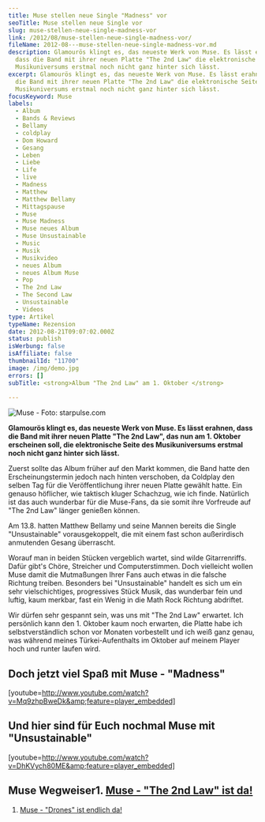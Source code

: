 ```yaml
---
title: Muse stellen neue Single "Madness" vor
seoTitle: Muse stellen neue Single vor
slug: muse-stellen-neue-single-madness-vor
link: /2012/08/muse-stellen-neue-single-madness-vor/
fileName: 2012-08---muse-stellen-neue-single-madness-vor.md
description: Glamourös klingt es, das neueste Werk von Muse. Es lässt erahnen,
  dass die Band mit ihrer neuen Platte "The 2nd Law" die elektronische Seite des
  Musikuniversums erstmal noch nicht ganz hinter sich lässt.
excerpt: Glamourös klingt es, das neueste Werk von Muse. Es lässt erahnen, dass
  die Band mit ihrer neuen Platte "The 2nd Law" die elektronische Seite des
  Musikuniversums erstmal noch nicht ganz hinter sich lässt.
focusKeyword: Muse
labels:
  - Album
  - Bands & Reviews
  - Bellamy
  - coldplay
  - Dom Howard
  - Gesang
  - Leben
  - Liebe
  - Life
  - live
  - Madness
  - Matthew
  - Matthew Bellamy
  - Mittagspause
  - Muse
  - Muse Madness
  - Muse neues Album
  - Muse Unsustainable
  - Music
  - Musik
  - Musikvideo
  - neues Album
  - neues Album Muse
  - Pop
  - The 2nd Law
  - The Second Law
  - Unsustainable
  - Videos
type: Artikel
typeName: Rezension
date: 2012-08-21T09:07:02.000Z
status: publish
isWerbung: false
isAffiliate: false
thumbnailId: "11700"
image: /img/demo.jpg
errors: []
subTitle: <strong>Album "The 2nd Law" am 1. Oktober </strong>
  
---
```


![Muse - Foto: starpulse.com](http://images.starpulse.com/Photos/Previews/Muse-band-m13.jpg "[ ](http://images.starpulse.com/Photos/Previews/Muse-band-m13.jpg)  Muse - Foto: starpulse.com")

**Glamourös klingt es, das neueste Werk von Muse. Es lässt erahnen, dass die
Band mit ihrer neuen Platte "The 2nd Law", das nun am 1. Oktober erscheinen
soll, die elektronische Seite des Musikuniversums erstmal noch nicht ganz hinter
sich lässt.**

Zuerst sollte das Album früher auf den Markt kommen, die Band hatte den
Erscheinungstermin jedoch nach hinten verschoben, da Coldplay den selben Tag für
die Veröffentlichung ihrer neuen Platte gewählt hatte. Ein genauso höflicher,
wie taktisch kluger Schachzug, wie ich finde. Natürlich ist das auch wunderbar
für die Muse-Fans, da sie somit ihre Vorfreude auf "The 2nd Law" länger genießen
können.

Am 13.8. hatten Matthew Bellamy und seine Mannen bereits die Single
"Unsustainable" vorausgekoppelt, die mit einem fast schon außerirdisch
anmutenden Gesang überrascht.

Worauf man in beiden Stücken vergeblich wartet, sind wilde Gitarrenriffs. Dafür
gibt's Chöre, Streicher und Computerstimmen. Doch vielleicht wollen Muse damit
die Mutmaßungen Ihrer Fans auch etwas in die falsche Richtung treiben. Besonders
bei "Unsustainable" handelt es sich um ein sehr vielschichtiges, progressives
Stück Musik, das wunderbar fein und luftig, kaum merkbar, fast ein Wenig in die
Math Rock Richtung abdriftet.

Wir dürfen sehr gespannt sein, was uns mit "The 2nd Law" erwartet. Ich
persönlich kann den 1. Oktober kaum noch erwarten, die Platte habe ich
selbstverständlich schon vor Monaten vorbestellt und ich weiß ganz genau, was
während meines Türkei-Aufenthalts im Oktober auf meinem Player hoch und runter
laufen wird.

## Doch jetzt viel Spaß mit Muse - "Madness"

[youtube=http://www.youtube.com/watch?v=Mq9zhpBweDk&amp;feature=player_embedded]

## Und hier sind für Euch nochmal Muse mit "Unsustainable"

[youtube=http://www.youtube.com/watch?v=DhKVych80ME&amp;feature=player_embedded]

## Muse Wegweiser1. [Muse - "The 2nd Law" ist da!](/2012/09/muse-the-second-law-ist-da/)

1.  [Muse - "Drones" ist endlich da!](/2015/06/muse-drones-ist-endlich-da/)

&nbsp;

  